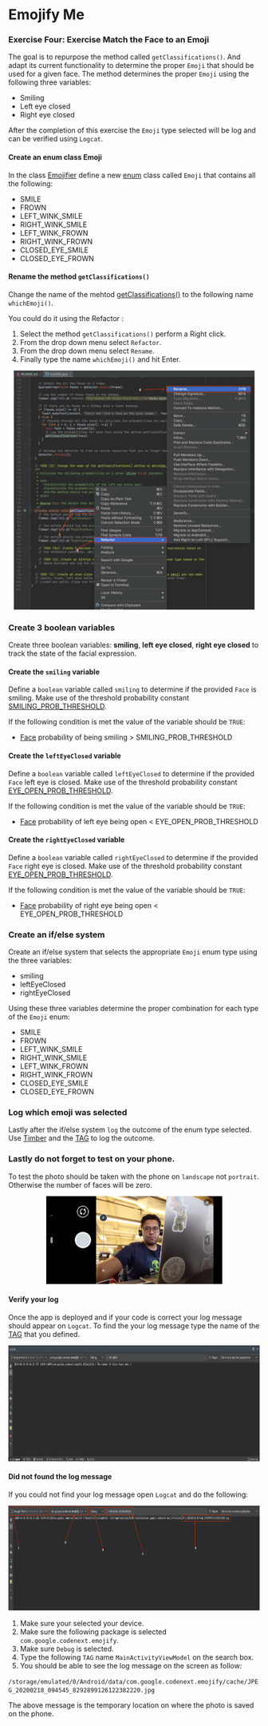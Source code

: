 # Emojify Me

### Exercise Four: Exercise Match the Face to an Emoji
The goal is to repurpose the method called `getClassifications()`. And
adapt its current functionality to determine the proper `Emoji` that
should be used for a given face. The method determines the proper
`Emoji` using the following three variables:

* Smiling
* Left eye closed
* Right eye closed

After the completion of this exercise the `Emoji` type selected will be
log and can be verified using `Logcat`.


#### Create an enum class Emoji
In the class [Emojifier](https://github.com/encomp/codenext_emojify/blob/05-branch/app/src/main/java/com/google/codenext/emojify/bitmap/Emojifier.java#L98)
define a new [enum](https://www.w3schools.com/java/java_enums.asp) class
called `Emoji` that contains all the following:
* SMILE
* FROWN
* LEFT_WINK_SMILE
* RIGHT_WINK_SMILE
* LEFT_WINK_FROWN
* RIGHT_WINK_FROWN
* CLOSED_EYE_SMILE
* CLOSED_EYE_FROWN

#### Rename the method `getClassifications()`
Change the name of the mehtod [getClassifications()](https://github.com/encomp/codenext_emojify/blob/05-branch/app/src/main/java/com/google/codenext/emojify/bitmap/Emojifier.java#L81)
to the following name `whichEmoji()`.

You could do it using the Refactor :

1. Select the method `getClassifications()` perform a Right click.
2. From the drop down menu select `Refactor`.
3. From the drop down menu select `Rename`.
4. Finally type the name `whichEmoji()` and hit Enter.

<p align="center">
    <img src="/resources/refactor_rename.png" data-canonical-src="/images/refactor_rename.png" width="483" height="479" />
</p>

### Create 3 boolean variables
Create three boolean variables: **smiling**, **left eye closed**,
**right eye closed** to track the state of the facial expression.

#### Create the `smiling` variable
Define a `boolean` variable called `smiling` to determine if the
provided `Face` is smiling. Make use of the threshold probability constant
[SMILING_PROB_THRESHOLD](https://github.com/encomp/codenext_emojify/blob/05-branch/app/src/main/java/com/google/codenext/emojify/bitmap/Emojifier.java#L26).

If the following condition is met the value of the variable should be
`TRUE`:

* [Face](https://developers.google.com/android/reference/com/google/android/gms/vision/face/Face)
  probability of being smiling > SMILING_PROB_THRESHOLD

#### Create the `leftEyeClosed` variable
Define a `boolean` variable called `leftEyeClosed` to determine if the
provided `Face` left eye is closed. Make use of the threshold probability constant
[EYE_OPEN_PROB_THRESHOLD](https://github.com/encomp/codenext_emojify/blob/05-branch/app/src/main/java/com/google/codenext/emojify/bitmap/Emojifier.java#L27).

If the following condition is met the value of the variable should be
`TRUE`:

* [Face](https://developers.google.com/android/reference/com/google/android/gms/vision/face/Face)
  probability of left eye being open < EYE_OPEN_PROB_THRESHOLD

#### Create the `rightEyeClosed` variable
Define a `boolean` variable called `rightEyeClosed` to determine if the
provided `Face` right eye is closed. Make use of the threshold probability constant
[EYE_OPEN_PROB_THRESHOLD](https://github.com/encomp/codenext_emojify/blob/05-branch/app/src/main/java/com/google/codenext/emojify/bitmap/Emojifier.java#L27).

If the following condition is met the value of the variable should be
`TRUE`:

* [Face](https://developers.google.com/android/reference/com/google/android/gms/vision/face/Face)
  probability of right eye being open < EYE_OPEN_PROB_THRESHOLD

### Create an if/else system
Create an if/else system that selects the appropriate `Emoji` enum type
using the three variables:

* smiling
* leftEyeClosed
* rightEyeClosed

Using these three variables determine the proper combination for each
type of the `Emoji` enum:

* SMILE
* FROWN
* LEFT_WINK_SMILE
* RIGHT_WINK_SMILE
* LEFT_WINK_FROWN
* RIGHT_WINK_FROWN
* CLOSED_EYE_SMILE
* CLOSED_EYE_FROWN

### Log which emoji was selected
Lastly after the if/else system `log` the outcome of the enum type
selected. Use [Timber](https://medium.com/mindorks/better-logging-in-android-using-timber-72e40cc2293d)
and the [TAG](https://github.com/encomp/codenext_emojify/blob/05-branch/app/src/main/java/com/google/codenext/emojify/bitmap/Emojifier.java#L21)
to log the outcome.

### Lastly do not forget to test on your phone.
To test the photo should be taken with the phone on `landscape` not
`portrait`. Otherwise the number of faces will be zero.

<p align="center">
    <img src="/resources/photo_demo.png" data-canonical-src="/images/photo_demo.png" width="353" height="176" />
</p>

#### Verify your log
Once the app is deployed and if your code is correct your log message
should appear on `Logcat`. To find the your log message type the name of
the [TAG](#define-a-log-tag) that you defined.

<p align="center">
    <img src="/resources/logcat.png" data-canonical-src="/images/logcat.png" width="819" height="232" />
</p>

#### Did not found the log message
If you could not find your log message open `Logcat` and do the
following:

<p align="center">
    <img src="/resources/logcat_debug.png" data-canonical-src="/images/logcat_debug.png" width="820" height="210" />
</p>

1. Make sure your selected your device.
2. Make sure the following package is selected `com.google.codenext.emojify`.
3. Make sure `Debug` is selected.
4. Type the following `TAG` name `MainActivityViewModel` on the search box.
5. You should be able to see the log message on the screen as follow:

`/storage/emulated/0/Android/data/com.google.codenext.emojify/cache/JPEG_20200218_094545_8292899126122382220.jpg`

The above message is the temporary location on where the photo is saved  
on the phone.

